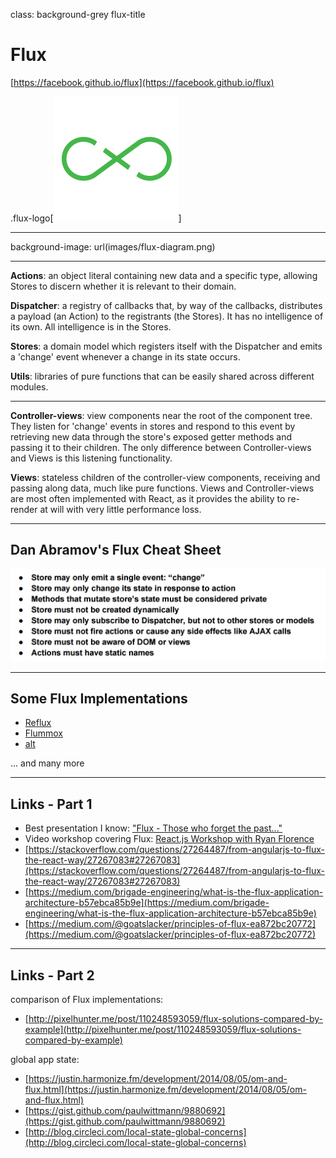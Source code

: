 class: background-grey flux-title

# Flux

[https://facebook.github.io/flux](https://facebook.github.io/flux)

.flux-logo[![Flux logo](images/flux-logo.svg)]

---

background-image: url(images/flux-diagram.png)

---

**Actions**: an object literal containing new data and a specific type, allowing Stores to discern whether it is relevant to their domain.

**Dispatcher**: a registry of callbacks that, by way of the callbacks, distributes a payload (an Action) to the registrants (the Stores). It has no intelligence of its own. All intelligence is in the Stores.

**Stores**: a domain model which registers itself with the Dispatcher and emits a 'change' event whenever a change in its state occurs.

**Utils**: libraries of pure functions that can be easily shared across different modules.

---

**Controller-views**: view components near the root of the component tree. They listen for 'change' events in stores and respond to this event by retrieving new data through the store's exposed getter methods and passing it to their children. The only difference between Controller-views and Views is this listening functionality.

**Views**: stateless children of the controller-view components, receiving and passing along data, much like pure functions. Views and Controller-views are most often implemented with React, as it provides the ability to re-render at will with very little performance loss.


---

## Dan Abramov's Flux Cheat Sheet

![Dan Abramov's Flux Cheat Sheet](images/dan-abramovs-notes.png)

---

## Some Flux Implementations

+ [Reflux](https://github.com/spoike/refluxjs)
+ [Flummox](https://github.com/acdlite/flummox)
+ [alt](https://github.com/goatslacker/alt)

... and many more

---


## Links - Part 1

+ Best presentation I know: ["Flux - Those who forget the past..."](https://speakerdeck.com/jmorrell/jsconf-uy-flux-those-who-forget-the-past-dot-dot-dot-1)
+ Video workshop covering Flux: [React.js Workshop with Ryan Florence](https://frontendmasters.com/workshops/react-js/)
+ [https://stackoverflow.com/questions/27264487/from-angularjs-to-flux-the-react-way/27267083#27267083](https://stackoverflow.com/questions/27264487/from-angularjs-to-flux-the-react-way/27267083#27267083)
+ [https://medium.com/brigade-engineering/what-is-the-flux-application-architecture-b57ebca85b9e](https://medium.com/brigade-engineering/what-is-the-flux-application-architecture-b57ebca85b9e)
+ [https://medium.com/@goatslacker/principles-of-flux-ea872bc20772](https://medium.com/@goatslacker/principles-of-flux-ea872bc20772)

---

## Links - Part 2

comparison of Flux implementations:
+ [http://pixelhunter.me/post/110248593059/flux-solutions-compared-by-example](http://pixelhunter.me/post/110248593059/flux-solutions-compared-by-example)

global app state:
+ [https://justin.harmonize.fm/development/2014/08/05/om-and-flux.html](https://justin.harmonize.fm/development/2014/08/05/om-and-flux.html)
+ [https://gist.github.com/paulwittmann/9880692](https://gist.github.com/paulwittmann/9880692)
+ [http://blog.circleci.com/local-state-global-concerns](http://blog.circleci.com/local-state-global-concerns)
